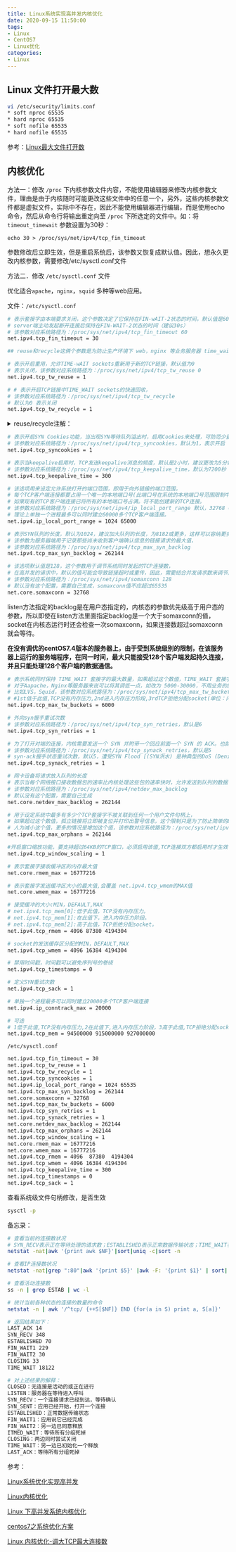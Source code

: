 ```yaml
---
title: Linux系统实现高并发内核优化
date: 2020-09-15 11:50:00
tags:
- Linux
- CentOS7
- Linux优化
categories:
- Linux
---
```


## Linux 文件打开最大数

```sh
vi /etc/security/limits.conf
* soft nproc 65535
* hard nproc 65535
* soft nofile 65535
* hard nofile 65535
```

参考：[Linux最大文件打开数](https://syxdevcode.github.io/2020/08/04/Linux%E6%9C%80%E5%A4%A7%E6%96%87%E4%BB%B6%E6%89%93%E5%BC%80%E6%95%B0/)

## 内核优化

方法一：修改 `/proc` 下内核参数文件内容，不能使用编辑器来修改内核参数文件，理由是由于内核随时可能更改这些文件中的任意一个，另外，这些内核参数文件都是虚拟文件，实际中不存在，因此不能使用编辑器进行编辑，而是使用echo命令，然后从命令行将输出重定向至 `/proc` 下所选定的文件中。如：将 `timeout_timewait` 参数设置为30秒：

`echo 30 > /proc/sys/net/ipv4/tcp_fin_timeout`

参数修改后立即生效，但是重启系统后，该参数又恢复成默认值。因此，想永久更改内核参数，需要修改/etc/sysctl.conf文件
 
方法二．修改 `/etc/sysctl.conf` 文件

优化适合`apache`，`nginx`，`squid` 多种等web应用。

文件：`/etc/sysctl.conf`

```sh
# 表示套接字由本端要求关闭，这个参数决定了它保持在FIN-wAIT-2状态的时间，默认值是60秒
# server端主动发起断开连接后保持在FIN-WAIT-2状态的时间（建议30s）
# 该参数对应系统路径为：/proc/sys/net/ipv4/tcp_fin_timeout 60
net.ipv4.tcp_fin_timeout = 30

## reuse和recycle这俩个参数是为防止生产环境下 web，nginx 等业务服务器 time_wait 网络状态数量过多设置的

# 表示开启重用，允许TIME-wAIT sockets重新用于新的TCP链接，默认值为0
# 表示关闭，该参数对应系统路径为：/proc/sys/net/ipv4/tcp_tw_reuse 0
net.ipv4.tcp_tw_reuse = 1

# # 表示开启TCP链接中TIME_WAIT sockets的快速回收，
# 该参数对应系统路径为：/proc/sys/net/ipv4/tcp_tw_recycle
# 默认为0 表示关闭
net.ipv4.tcp_tw_recycle = 1
```

<details>
  <summary>reuse/recycle注解：</summary>

因为TCP连接是双向的，所以在关闭连接的时候，两个方向各自都需要关闭。先发 `FIN` 包的一方执行的是 `主动关闭`；后发 `FIN` 包的一方执行的是 `被动关闭`。主动关闭的一方会进入`TIME_WAIT` 状态，并且在此状态停留两倍的 `MSL` maximum segment lifetime(`最大分节生命期`或`最大报文存活时间`，这是一个IP数据包能在互联网上生存的最长时间，超过这个时间IP数据包将在网络中消失 。MSL在RFC 1122上建议是2分钟，而源自berkeley的TCP实现传统上使用30秒。一般Linux内核设置30秒 )时长。`TIME_WAIT` 状态维持时间是两个MSL时间长度，也就是在1-4分钟。Windows操作系统就是4分钟。

为什么主动方要傻乎乎等 `2MSL` 呢?不等,行不行?

TCP目的是可靠传输,主动关闭的一方发出 `FIN`,被动方回复`ACK`,接着被动方发送 `FIN` ,主动方收到被动关闭的一方发出的 `FIN` 包后，回应 `ACK` 包，同时进入 `TIME_WAIT` 状态。但是因为网络原因，主动关闭的一方发送的这个 `ACK` 包很可能延迟，从而触发被动连接一方重传 `FIN` 包。极端情况下，这一去( `ACK` 去被动方)一回(重传 `FIN` 回来)，就是两倍的 `MSL` 时长。

如果主动关闭的一方跳过 `TIME_WAIT` 直接进入 `CLOSED` ，或者在 `TIME_WAIT` 停留的时长不足两倍的 `MSL` ，那么当被动关闭的一方早先发出的 `FIN` 延迟包到达或者重传 `FIN` 包到达后，就可能出现类似下面的问题：

* 主动方旧的TCP连接已经不存在了，主动方只能返回RST包
* 主动方新的TCP连接被建立起来了，延迟包可能干扰新的连接

所以, `TIME_WAIT` 必须等, `2MSL` 不能少

**减少TIME_WAIT**

`TIME_WAIT` 期间,资源不会释放,现在都追求高性能高并发,快速释放资源是躲不掉的.对于客户端因为有端口 `65535` 问题，`TIME_WAIT` 过多直接影响处理能力. 对于服务器,无端口数量限制的问题,Linux优化也很给力,每个处于 `TIME_WAIT` 状态下连接内存消耗很少, 而且也能通过 `tcp_max_tw_buckets = ${你要的阈值}` 配置最大上限，但是对于短连接为主的web服务器,几十万的连接,基数很大,耗得内存也不小，快速释放总是好的。

**tcp_tw_recycle:回收TIME_WAIT连接**

对客户端和服务器同时起作用，开启后在 3.5*RTO 内回收，RTO 200ms~ 120s 具体时间视网络状况。RTO(Retransmission TimeOut)重传超时时间。内网状况比 `tcp_tw_reuse` 稍快，公网尤其移动网络大多要比 `tcp_tw_reuse` 慢，优点就是能够回收服务端的 `TIME_WAIT` 数量。

但是，需要注意的是:当多个客户端通过NAT方式联网并与服务端交互时，服务端看到的是同一个IP，也就是说对服务端而言这些客户端实际上等同于一个，可惜由于这些客户端的时间戳可能存在差异，于是乎从服务端的视角看，便可能出现时间戳错乱的现象，进而直接导致时间戳小的数据包被丢弃。客户端处于NAT很常见，基本公司家庭网络都走NAT。

`tcp_tw_reuse`:复用 `TIME_WAIT` 连接 只对客户端起作用,1秒后才能复用，当创建新连接的时候，如果可能的话会考虑复用相应的 `TIME_WAIT` 连接。通常认为 `tcp_tw_reuse `比`tcp_tw_recycle` 安全一些，这是因为一来 `TIME_WAIT` 创建时间必须超过一秒才可能会被复用；二来只有连接的时间戳是递增的时候才会被复用。

客户端请求服务器,服务器响应后主动关闭连接,`TIME_WAIT` 存在于服务器,服务器是被连接者,没有复用一说,所以只对客户端起作用.如果是客户端主动关闭, `TIME_WAIT` 存在于客户端,这个时候再次连接服务器,可以复用之前 `TIME_WAIT` 留下的半废品。

`tcp_timestamps`:以上两点,必须在客户端和服务端 `timestamps` 开启时才管用(默认开启) 需要根据 `timestamp` 的递增性来区分是否新连接

**总结**

客户端 `tcp_tw_reuse` 复用连接管用, `tcp_tw_recycle` 有用,但是客户端主要不是接受连接,用处不大
服务器 `tcp_tw_recycle` 回收连接管用,`tcp_tw_reuse` 复用无效.为了减少 `TIME_WAIT` 留在服务器,可以在服务器开启 `KeepAlive` ,尽量不让服务器主动关闭,而是客户端主动关闭,减少`TIME_WAIT` 产生。

</details>

```sh
# 表示开启SYN Cookies功能，当出现SYN等待队列溢出时，启用Cookies来处理，可防范少量SYN攻击，
# 该参数对应系统路径为：/proc/sys/net/ipv4/tcp_syncookies，默认为1，表示开启
net.ipv4.tcp_syncookies = 1

# 表示当keepalive启用时，TCP发送keepalive消息的频度，默认是2小时，建议更改为5分钟，
# 该参数对应系统路径为：/proc/sys/net/ipv4/tcp_keepalive_time，默认为7200秒
net.ipv4.tcp_keepalive_time = 300

# 该选项用来设定允许系统打开的端口范围，即用于向外链接的端口范围，
# 每个TCP客户端连接都要占用一个唯一的本地端口号(此端口号在系统的本地端口号范围限制中)，
# 如果现有的TCP客户端连接已将所有的本地端口号占满。将不能创建新的TCP连接。
# 该参数对应系统路径为：/proc/sys/net/ipv4/ip_local_port_range 默认，32768 60999
# 理论上单独一个进程最多可以同时建立60000多个TCP客户端连接。
net.ipv4.ip_local_port_range = 1024 65000

# 表示SYN队列的长度，默认为1024，建议加大队列的长度，为8182或更多，这样可以容纳更多等待链接的网络连接数，
# 该参数为服务器端用于记录那些尚未收到客户端确认信息的链接请求的最大值，
# 该参数对应系统路径为：/proc/sys/net/ipv4/tcp_max_syn_backlog
net.ipv4.tcp_max_syn_backlog = 262144

# 该选项默认值是128，这个参数用于调节系统同时发起的TCP连接数，
# 在高并发的请求中，默认的值可能会导致链接超时或重传，因此，需要结合并发请求数来调节此值，
# 该参数对应系统路径为：/proc/sys/net/ipv4/somaxconn 128   
# 默认没有这个配置，需要自己生成，somaxconn值不应超过65535
net.core.somaxconn = 32768
```

listen方法指定的backlog是在用户态指定的，内核态的参数优先级高于用户态的参数，所以即使在listen方法里面指定backlog是一个大于somaxconn的值，socket在内核态运行时还会检查一次somaxconn，如果连接数超过somaxconn就会等待。

**在没有调优的centOS7.4版本的服务器上，由于受到系统级别的限制，在该服务器上运行的服务端程序，在同一时间，最大只能接受128个客户端发起持久连接，并且只能处理128个客户端的数据通信。**

```sh
# 表示系统同时保持 TIME_WAIT 套接字的最大数量，如果超过这个数值，TIME_WAIT 套接字将立刻被清除并打印警告信息，
# 对于Aapache，Nginx等服务器来说可以将其调低一点，如改为 5000-30000，不用业务的服务器也可以给大一点，
# 比如LVS，Squid，该参数对应系统路径为：/proc/sys/net/ipv4/tcp_max_tw_buckets
# #1st低于此值,TCP没有内存压力,2nd进入内存压力阶段,3rdTCP拒绝分配socket(单位：内存页)
net.ipv4.tcp_max_tw_buckets = 6000

# 外向syn握手重试次数
# 该参数对应系统路径为：/proc/sys/net/ipv4/tcp_syn_retries，默认是6
net.ipv4.tcp_syn_retries = 1

# 为了打开对端的连接，内核需要发送一个 SYN 并附带一个回应前面一个 SYN 的 ACK。也就是所谓三次握手中的第二次握手。
# 该参数对应系统路径为：/proc/sys/net/ipv4/tcp_synack_retries，默认是5
# syn-ack握手状态重试次数，默认5，遭受SYN Flood [(SYN洪水) 是种典型的DoS (Denial of Service，拒绝服务)]攻击时改为1或2
net.ipv4.tcp_synack_retries = 1

# 网卡设备将请求放入队列的长度
# 表示当每个网络接口接收数据包的速率比内核处理这些包的速率快时，允许发送到队列的数据包最大数，
# 该参数对应系统路径为：/proc/sys/net/ipv4/netdev_max_backlog
# 默认没有这个配置，需要自己生成
net.core.netdev_max_backlog = 262144

# 用于设定系统中最多有多少个TCP套接字不被关联到任何一个用户文件句柄上，
# 如果超过这个数值，孤立链接将立即被复位并打印出警号信息，这个限制只是为了防止简单的DoS攻击，不能过分依靠这个限制甚至
# 人为减小这个值，更多的情况是增加这个值，该参数对应系统路径为：/proc/sys/net/ipv4/tcp_max_orphans
net.ipv4.tcp_max_orphans = 262144

#开启窗口缩放功能，要支持超过64KB的TCP窗口，必须启用该值,TCP连接双方都启用时才生效
net.ipv4.tcp_window_scaling = 1

# 表示套接字接收缓冲区的内存最大值
net.core.rmem_max = 16777216

# 表示套接字发送缓冲区大小的最大值,会覆盖 net.ipv4.tcp_wmem的MAX值
net.core.wmem_max = 16777216

# 接受缓冲的大小:MIN，DEFAULT,MAX
# net.ipv4.tcp_mem[0]:低于此值，TCP没有内存压力。
# net.ipv4.tcp_mem[1]:在此值下，进入内存压力阶段。
# net.ipv4.tcp_mem[2]:高于此值，TCP拒绝分配socket。
net.ipv4.tcp_rmem = 4096 87380 4194304

# socket的发送缓存区分配的MIN，DEFAULT,MAX
net.ipv4.tcp_wmem = 4096 16384 4194304

# 禁用时间戳，时间戳可以避免序列号的卷绕
net.ipv4.tcp_timestamps = 0

# 定义SYN重试次数
net.ipv4.tcp_sack = 1

# 单独一个进程最多可以同时建立20000多个TCP客户端连接
net.ipv4.ip_conntrack_max = 20000

# 可选
# 1低于此值,TCP没有内存压力,2在此值下,进入内存压力阶段，3高于此值,TCP拒绝分配socket.上述内存单位是页
net.ipv4.tcp_mem = 94500000 915000000 927000000
```

`/etc/sysctl.conf`

```sh
net.ipv4.tcp_fin_timeout = 30
net.ipv4.tcp_tw_reuse = 1
net.ipv4.tcp_tw_recycle = 1
net.ipv4.tcp_syncookies = 1
net.ipv4.ip_local_port_range = 1024 65535
net.ipv4.tcp_max_syn_backlog = 262144
net.core.somaxconn = 32768
net.ipv4.tcp_max_tw_buckets = 6000
net.ipv4.tcp_syn_retries = 1
net.ipv4.tcp_synack_retries = 1
net.core.netdev_max_backlog = 262144
net.ipv4.tcp_max_orphans = 262144
net.ipv4.tcp_window_scaling = 1
net.core.rmem_max = 16777216
net.core.wmem_max = 16777216
net.ipv4.tcp_rmem = 4096  87380  4194304
net.ipv4.tcp_wmem = 4096 16384 4194304
net.ipv4.tcp_keepalive_time = 300
net.ipv4.tcp_timestamps = 0
net.ipv4.tcp_sack = 1
```

查看系统级文件句柄修改，是否生效

```sh
sysctl -p
```

备忘录：

```sh
# 查看当前的连接数状况
# SYN_RECV表示正在等待处理的请求数；ESTABLISHED表示正常数据传输状态；TIME_WAIT表示处理完毕，等待超时结束的请求数
netstat -nat|awk '{print awk $NF}'|sort|uniq -c|sort -n

# 查看IP连接数状况
netstat -nat|grep ":80"|awk '{print $5}' |awk -F: '{print $1}' | sort| uniq -c|sort -n

# 查看活动连接数
ss -n | grep ESTAB | wc -l 

# 统计当前各种状态的连接的数量的命令
netstat -n | awk '/^tcp/ {++S[$NF]} END {for(a in S) print a, S[a]}'

# 返回结果如下：
LAST_ACK 14
SYN_RECV 348
ESTABLISHED 70
FIN_WAIT1 229
FIN_WAIT2 30
CLOSING 33
TIME_WAIT 18122

# 对上述结果的解释：
CLOSED：无连接是活动的或正在进行
LISTEN：服务器在等待进入呼叫
SYN_RECV：一个连接请求已经到达，等待确认
SYN_SENT：应用已经开始，打开一个连接
ESTABLISHED：正常数据传输状态
FIN_WAIT1：应用说它已经完成
FIN_WAIT2：另一边已同意释放
ITMED_WAIT：等待所有分组死掉
CLOSING：两边同时尝试关闭
TIME_WAIT：另一边已初始化一个释放
LAST_ACK：等待所有分组死掉
```

参考：

[Linux系统优化实现高并发](https://www.cnblogs.com/liluxiang/p/9318493.html)

[Linux内核优化](https://www.cnblogs.com/augusite/p/10774014.html)

[Linux 下高并发系统内核优化](https://www.cnblogs.com/heping1314/p/11214638.html)

[centos7之系统优化方案](https://www.cnblogs.com/jokerbj/p/9133093.html)

[Linux 内核优化-调大TCP最大连接数](https://www.jianshu.com/p/fa35d91b727b)